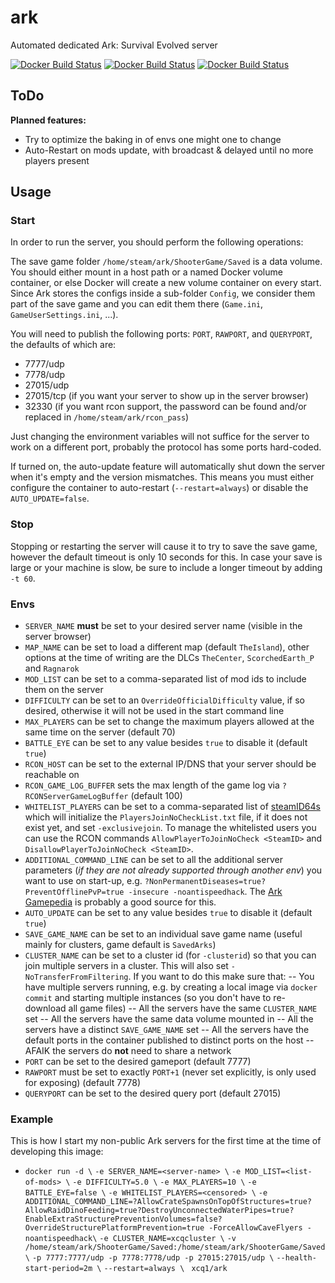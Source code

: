 # ark
Automated dedicated Ark: Survival Evolved server

[![Docker Build Status](https://img.shields.io/docker/build/xcq1/ark.svg?style=flat-square)]()
[![Docker Build Status](https://img.shields.io/docker/pulls/xcq1/ark.svg?style=flat-square)]()
[![Docker Build Status](https://img.shields.io/docker/stars/xcq1/ark.svg?style=flat-square)]()

## ToDo
**Planned features:**

* Try to optimize the baking in of envs one might one to change
* Auto-Restart on mods update, with broadcast & delayed until no more players present

## Usage

### Start

In order to run the server, you should perform the following operations:

The save game folder `/home/steam/ark/ShooterGame/Saved` is a data volume. You should either mount in a host path or a named Docker volume container, or else Docker will create a new volume container on every start. Since Ark stores the configs inside a sub-folder `Config`, we consider them part of the save game and you can edit them there (`Game.ini`, `GameUserSettings.ini`, ...).

You will need to publish the following ports: `PORT`, `RAWPORT`, and `QUERYPORT`, the defaults of which are:

- 7777/udp
- 7778/udp
- 27015/udp
- 27015/tcp (if you want your server to show up in the server browser)
- 32330 (if you want rcon support, the password can be found and/or replaced in `/home/steam/ark/rcon_pass`)

Just changing the environment variables will not suffice for the server to work on a different port, probably the protocol has some ports hard-coded.

If turned on, the auto-update feature will automatically shut down the server when it's empty and the version mismatches. This means you must either configure the container to auto-restart (`--restart=always`) or disable the `AUTO_UPDATE=false`.

### Stop

Stopping or restarting the server will cause it to try to save the save game, however the default timeout is only 10 seconds for this. In case your save is large or your machine is slow, be sure to include a longer timeout by adding `-t 60`.

### Envs

- `SERVER_NAME` **must** be set to your desired server name (visible in the server browser)
- `MAP_NAME` can be set to load a different map (default `TheIsland`), other options at the time of writing are the DLCs `TheCenter`, `ScorchedEarth_P` and `Ragnarok`
- `MOD_LIST` can be set to a comma-separated list of mod ids to include them on the server
- `DIFFICULTY` can be set to an `OverrideOfficialDifficulty` value, if so desired, otherwise it will not be used in the start command line
- `MAX_PLAYERS` can be set to change the maximum players allowed at the same time on the server (default 70)
- `BATTLE_EYE` can be set to any value besides `true` to disable it (default `true`)
- `RCON_HOST` can be set to the external IP/DNS that your server should be reachable on
- `RCON_GAME_LOG_BUFFER` sets the max length of the game log via `?RCONServerGameLogBuffer` (default 100)
- `WHITELIST_PLAYERS` can be set to a comma-separated list of [steamID64s](https://steamid.io/) which will initialize the `PlayersJoinNoCheckList.txt` file, if it does not exist yet, and set `-exclusivejoin`. To manage the whitelisted users you can use the RCON commands `AllowPlayerToJoinNoCheck <SteamID>` and `DisallowPlayerToJoinNoCheck <SteamID>`.
- `ADDITIONAL_COMMAND_LINE` can be set to all the additional server parameters (*if they are not already supported through another env*) you want to use on start-up, e.g. `?NonPermanentDiseases=true?PreventOfflinePvP=true -insecure -noantispeedhack`. The [Ark Gamepedia](http://ark.gamepedia.com/Server_Configuration) is probably a good source for this.
- `AUTO_UPDATE` can be set to any value besides `true` to disable it (default `true`)
- `SAVE_GAME_NAME` can be set to an individual save game name (useful mainly for clusters, game default is `SavedArks`)
- `CLUSTER_NAME` can be set to a cluster id (for `-clusterid`) so that you can join multiple servers in a cluster. This will also set `-NoTransferFromFiltering`. If you want to do this make sure that:
-- You have multiple servers running, e.g. by creating a local image via `docker commit` and starting multiple instances (so you don't have to re-download all game files)
-- All the servers have the same `CLUSTER_NAME` set
-- All the servers have the same data volume mounted in
-- All the servers have a distinct `SAVE_GAME_NAME` set
-- All the servers have the default ports in the container published to distinct ports on the host
-- AFAIK the servers do **not** need to share a network
- `PORT` can be set to the desired gameport (default 7777)
- `RAWPORT` must be set to exactly `PORT+1` (never set explicitly, is only used for exposing) (default 7778)
- `QUERYPORT` can be set to the desired query port (default 27015)

### Example

This is how I start my non-public Ark servers for the first time at the time of developing this image:

- `docker run -d \`
`-e SERVER_NAME=<server-name> \`
`-e MOD_LIST=<list-of-mods> \`
`-e DIFFICULTY=5.0 \`
`-e MAX_PLAYERS=10 \`
`-e BATTLE_EYE=false \`
`-e WHITELIST_PLAYERS=<censored> \`
`-e ADDITIONAL_COMMAND_LINE=?AllowCrateSpawnsOnTopOfStructures=true?AllowRaidDinoFeeding=true?DestroyUnconnectedWaterPipes=true?EnableExtraStructurePreventionVolumes=false?OverrideStructurePlatformPrevention=true -ForceAllowCaveFlyers -noantispeedhack\`
`-e CLUSTER_NAME=xcqcluster \`
`-v /home/steam/ark/ShooterGame/Saved:/home/steam/ark/ShooterGame/Saved \`
`-p 7777:7777/udp -p 7778:7778/udp -p 27015:27015/udp \`
`--health-start-period=2m \`
`--restart=always \`
` xcq1/ark`